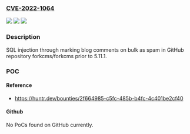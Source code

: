 ### [CVE-2022-1064](https://cve.mitre.org/cgi-bin/cvename.cgi?name=CVE-2022-1064)
![](https://img.shields.io/static/v1?label=Product&message=forkcms%2Fforkcms&color=blue)
![](https://img.shields.io/static/v1?label=Version&message=n%2Fa&color=blue)
![](https://img.shields.io/static/v1?label=Vulnerability&message=CWE-89%20Improper%20Neutralization%20of%20Special%20Elements%20used%20in%20an%20SQL%20Command&color=brighgreen)

### Description

SQL injection through marking blog comments on bulk as spam in GitHub repository forkcms/forkcms prior to 5.11.1.

### POC

#### Reference
- https://huntr.dev/bounties/2f664985-c5fc-485b-b4fc-4c401be2cf40

#### Github
No PoCs found on GitHub currently.

